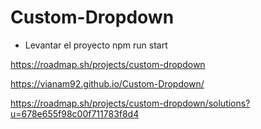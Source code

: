 # Custom-Dropdown

- Levantar el proyecto
 npm run start

 https://roadmap.sh/projects/custom-dropdown

https://vianam92.github.io/Custom-Dropdown/

https://roadmap.sh/projects/custom-dropdown/solutions?u=678e655f98c00f711783f8d4
